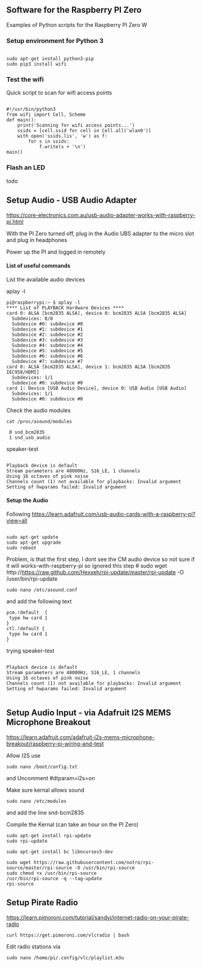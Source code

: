 ## Software for the Raspberry PI Zero
Examples of Python scripts for the Raspberry PI Zero W

### Setup environment for Python 3

~~~

sudo apt-get install python3-pip
sudo pip3 install wifi

~~~


### Test the wifi 

Quick script to scan for wifi access points

~~~

#!/usr/bin/python3
from wifi import Cell, Scheme
def main():
    print('Scanning for wifi access points...')
    ssids = [cell.ssid for cell in Cell.all('wlan0')]
    with open('ssids.lis', 'w') as f:
        for s in ssids:
            f.write(s + '\n')
main()

~~~


### Flash an LED

todo


## Setup Audio - USB Audio Adapter

https://core-electronics.com.au/usb-audio-adapter-works-with-raspberry-pi.html

With the PI Zero turned off, plug in the Audio UBS adapter to the micro slot and plug in headphones

Power up the PI and logged in remotely


#### List of useful commands

List the available audio devices 

aplay -l 

~~~
pi@raspberrypi:~ $ aplay -l
**** List of PLAYBACK Hardware Devices ****
card 0: ALSA [bcm2835 ALSA], device 0: bcm2835 ALSA [bcm2835 ALSA]
  Subdevices: 8/8
  Subdevice #0: subdevice #0
  Subdevice #1: subdevice #1
  Subdevice #2: subdevice #2
  Subdevice #3: subdevice #3
  Subdevice #4: subdevice #4
  Subdevice #5: subdevice #5
  Subdevice #6: subdevice #6
  Subdevice #7: subdevice #7
card 0: ALSA [bcm2835 ALSA], device 1: bcm2835 ALSA [bcm2835 IEC958/HDMI]
  Subdevices: 1/1
  Subdevice #0: subdevice #0
card 1: Device [USB Audio Device], device 0: USB Audio [USB Audio]
  Subdevices: 1/1
  Subdevice #0: subdevice #0

~~~


Check the audio modules

~~~
cat /proc/asound/modules

 0 snd_bcm2835
 1 snd_usb_audio

~~~


speaker-test

~~~

Playback device is default
Stream parameters are 48000Hz, S16_LE, 1 channels
Using 16 octaves of pink noise
Channels count (1) not available for playbacks: Invalid argument
Setting of hwparams failed: Invalid argument

~~~


#### Setup the Audio 

Following https://learn.adafruit.com/usb-audio-cards-with-a-raspberry-pi?view=all

~~~

sudo apt-get update
sudo apt-get upgrade
sudo reboot

~~~

Problem, is that the first step, I dont see the CM audio device so not sure if it will works-with-raspberry-pi
so ignored this step # sudo wget http://https://raw.github.com/Hexxeh/rpi-update/master/rpi-update -O /user/bin/rpi-update





~~~
sudo nano /etc/asound.conf
~~~

and add the following text

~~~
pcm.!default  {
 type hw card 1
}
ctl.!default {
 type hw card 1
}
~~~


trying speaker-test

~~~

Playback device is default
Stream parameters are 48000Hz, S16_LE, 1 channels
Using 16 octaves of pink noise
Channels count (1) not available for playbacks: Invalid argument
Setting of hwparams failed: Invalid argument


~~~



## Setup Audio Input - via Adafruit I2S MEMS Microphone Breakout 

https://learn.adafruit.com/adafruit-i2s-mems-microphone-breakout/raspberry-pi-wiring-and-test

Allow I2S use

~~~
sudo nano /boot/config.txt
~~~

and Uncomment #dtparam=i2s=on


Make sure kernal allows sound 

~~~
sudo nano /etc/modules
~~~

and add the line snd-bcm2835


Compile the Kernal (can take an hour on the PI Zero)

~~~
sudo apt-get install rpi-update
sudo rpi-update

sudo apt-get install bc libncurses5-dev

sudo wget https://raw.githubusercontent.com/notro/rpi-source/master/rpi-source -O /usr/bin/rpi-source
sudo chmod +x /usr/bin/rpi-source
/usr/bin/rpi-source -q --tag-update
rpi-source

~~~



## Setup Pirate Radio

https://learn.pimoroni.com/tutorial/sandyj/internet-radio-on-your-pirate-radio

~~~
curl https://get.pimoroni.com/vlcradio | bash

~~~
 

 Edit radio stations via 
 
 ~~~
 sudo nano /home/pi/.config/vlc/playlist.m3u
 ~~~
 
